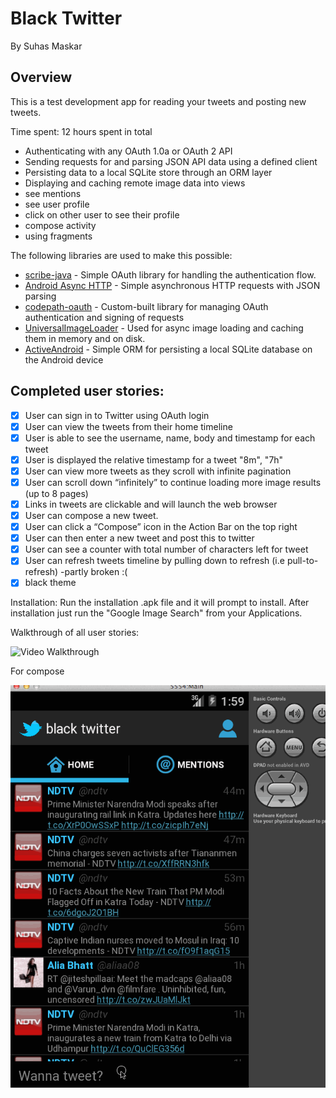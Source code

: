 # Black Twitter
By Suhas Maskar
## Overview

This is a test development app for reading your tweets and posting new tweets.

Time spent: 12 hours spent in total

 * Authenticating with any OAuth 1.0a or OAuth 2 API
 * Sending requests for and parsing JSON API data using a defined client
 * Persisting data to a local SQLite store through an ORM layer
 * Displaying and caching remote image data into views
 * see mentions
 * see user profile
 * click on other user to see their profile
 * compose activity
 * using fragments


The following libraries are used to make this possible:

 * [scribe-java](https://github.com/fernandezpablo85/scribe-java) - Simple OAuth library for handling the authentication flow.
 * [Android Async HTTP](https://github.com/loopj/android-async-http) - Simple asynchronous HTTP requests with JSON parsing
 * [codepath-oauth](https://github.com/thecodepath/android-oauth-handler) - Custom-built library for managing OAuth authentication and signing of requests
 * [UniversalImageLoader](https://github.com/nostra13/Android-Universal-Image-Loader) - Used for async image loading and caching them in memory and on disk.
 * [ActiveAndroid](https://github.com/pardom/ActiveAndroid) - Simple ORM for persisting a local SQLite database on the Android device

## Completed user stories:

 * [x]  User can sign in to Twitter using OAuth login
 * [x]  User can view the tweets from their home timeline
 * [x]  User is able to see the username, name, body and timestamp for each tweet
 * [x]  User is displayed the relative timestamp for a tweet "8m", "7h"
 * [x]  User can view more tweets as they scroll with infinite pagination
 * [x]  User can scroll down “infinitely” to continue loading more image results (up to 8 pages)
 * [x]  Links in tweets are clickable and will launch the web browser
 * [x]  User can compose a new tweet.
 * [x]  User can click a “Compose” icon in the Action Bar on the top right
 * [x]  User can then enter a new tweet and post this to twitter
 * [x]  User can see a counter with total number of characters left for tweet
 * [x]  User can refresh tweets timeline by pulling down to refresh (i.e pull-to-refresh) -partly broken :( 
 * [x]  black theme

Installation: 
Run the installation .apk file and it will prompt to install. After installation just run the "Google Image Search" from your Applications.

Walkthrough of all user stories:

![Video Walkthrough](Twitter_profiles.gif)



For compose


![Video Walkthrough](Twitter_Compose.gif)




